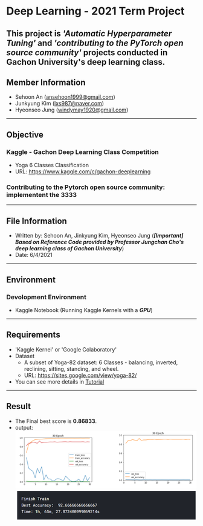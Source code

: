 # Deep Learning - 2021 Term Project  
This project is *'Automatic Hyperparameter Tuning'* and *'contributing to the PyTorch open source community'* projects conducted in Gachon University's deep learning class.  
---
## Member Information
- Sehoon An (ansehoon1999@gmail.com)
- Junkyung Kim (lxs987@naver.com)
- Hyeonseo Jung (windymay1920@gmail.com)
---
## Objective  
### Kaggle - Gachon Deep Learning Class Competition
- Yoga 6 Classes Classification
- URL: https://www.kaggle.com/c/gachon-deeplearning
### Contributing to the Pytorch open source community: implementent the 3333
---
## File Information
- Written by: Sehoon An, Jinkyung Kim, Hyeonseo Jung (***[Important] Based on Reference Code provided by Professor Jungchan Cho's deep learning class of Gachon University***)
- Date: 6/4/2021
---
## Environment  
### Devolopment Environment  
- Kaggle Notebook (Running Kaggle Kernels with a ***GPU***)
---
## Requirements
- 'Kaggle Kernel' or 'Google Colaboratory'
- Dataset
   - A subset of Yoga-82 dataset: 6 Classes - balancing, inverted, reclining, sitting, standing, and wheel.
   - URL: https://sites.google.com/view/yoga-82/
- You can see more details in [Tutorial](https://github.com/HyeonseoJUNG/deep-learning-2021-term-project/wiki)
---
## Result
- The Final best score is **0.86833**.
- output:    
![](https://github.com/HyeonseoJUNG/deep-learning-2021-term-project/blob/main/Image/picture%20(6).png)  
![](https://github.com/HyeonseoJUNG/deep-learning-2021-term-project/blob/main/Image/picture%20(7).png) 
